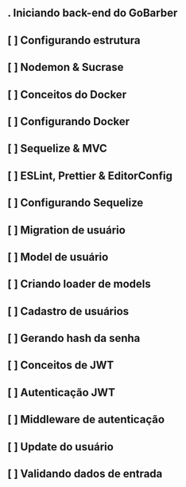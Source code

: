 . **Iniciando back-end do GoBarber**
-
[ ] Configurando estrutura
-
[ ] Nodemon & Sucrase
-
[ ] Conceitos do Docker
-
[ ] Configurando Docker
-
[ ] Sequelize & MVC
-
[ ] ESLint, Prettier & EditorConfig
-
[ ] Configurando Sequelize
-
[ ] Migration de usuário
-
[ ] Model de usuário
-
[ ] Criando loader de models
-
[ ] Cadastro de usuários
-
[ ] Gerando hash da senha
-
[ ] Conceitos de JWT
-
[ ] Autenticação JWT
-
[ ] Middleware de autenticação
-
[ ] Update do usuário
-
[ ] Validando dados de entrada
-
